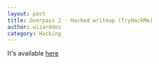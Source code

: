 ```yaml
---
layout: post
title: Overpass 2 - Hacked writeup (TryHackMe)
author: wizarddos
category: Hacking
---
```


It's available [here](https://wizarddos.github.io/cybersec-blog/writeups/2023/06/04/overpass2_hacked_writeup.html)